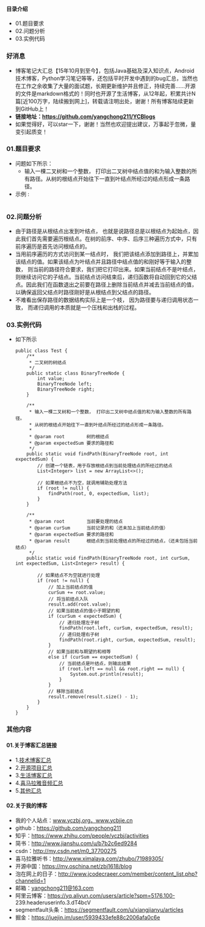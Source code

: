 #### 目录介绍
- 01.题目要求
- 02.问题分析
- 03.实例代码



### 好消息
- 博客笔记大汇总【15年10月到至今】，包括Java基础及深入知识点，Android技术博客，Python学习笔记等等，还包括平时开发中遇到的bug汇总，当然也在工作之余收集了大量的面试题，长期更新维护并且修正，持续完善……开源的文件是markdown格式的！同时也开源了生活博客，从12年起，积累共计N篇[近100万字，陆续搬到网上]，转载请注明出处，谢谢！所有博客陆续更新到GitHub上！
- **链接地址：https://github.com/yangchong211/YCBlogs**
- 如果觉得好，可以star一下，谢谢！当然也欢迎提出建议，万事起于忽微，量变引起质变！






### 01.题目要求
- 问题如下所示：
    - 输入一棵二叉树和一个整数， 打印出二叉树中结点值的和为输入整数的所有路径。从树的根结点开始往下一直到叶结点所经过的结点形成一条路径。
- 示例 :
    ```

    ```




### 02.问题分析
- 由于路径是从根结点出发到叶结点， 也就是说路径总是以根结点为起始点，因此我们首先需要遍历根结点。在树的前序、中序、后序三种遍历方式中，只有前序遍历是首先访问根结点的。
- 当用前序遍历的方式访问到某一结点时， 我们把该结点添加到路径上，并累加该结点的值。如果该结点为叶结点并且路径中结点值的和刚好等于输入的整数， 则当前的路径符合要求，我们把它打印出来。如果当前结点不是叶结点，则继续访问它的子结点。当前结点访问结束后，递归函数将自动回到它的父结点。因此我们在函数退出之前要在路径上删除当前结点并减去当前结点的值，以确保返回父结点时路径刚好是从根结点到父结点的路径。
- 不难看出保存路径的数据结构实际上是一个枝， 因为路径要与递归调用状态一致， 而递归调用的本质就是一个压栈和出栈的过程。


### 03.实例代码
- 如下所示
    ```
    public class Test {
        /**
         * 二叉树的树结点
         */
        public static class BinaryTreeNode {
            int value;
            BinaryTreeNode left;
            BinaryTreeNode right;
        }
    
        /**
         * 输入一棵二叉树和一个整数， 打印出二叉树中结点值的和为输入整数的所有路径。
         * 从树的根结点开始往下一直到叶结点所经过的结点形成一条路径。
         *
         * @param root        树的根结点
         * @param expectedSum 要求的路径和
         */
        public static void findPath(BinaryTreeNode root, int expectedSum) {
            // 创建一个链表，用于存放根结点到当前处理结点的所经过的结点
            List<Integer> list = new ArrayList<>();
    
            // 如果根结点不为空，就调用辅助处理方法
            if (root != null) {
                findPath(root, 0, expectedSum, list);
            }
        }
    
        /**
         * @param root        当前要处理的结点
         * @param curSum      当前记录的和（还未加上当前结点的值）
         * @param expectedSum 要求的路径和
         * @param result      根结点到当前处理结点的所经过的结点，（还未包括当前结点）
         */
        public static void findPath(BinaryTreeNode root, int curSum, int expectedSum, List<Integer> result) {
    
            // 如果结点不为空就进行处理
            if (root != null) {
                // 加上当前结点的值
                curSum += root.value;
                // 将当前结点入队
                result.add(root.value);
                // 如果当前结点的值小于期望的和
                if (curSum < expectedSum) {
                    // 递归处理左子树
                    findPath(root.left, curSum, expectedSum, result);
                    // 递归处理右子树
                    findPath(root.right, curSum, expectedSum, result);
                }
                // 如果当前和与期望的和相等
                else if (curSum == expectedSum) {
                    // 当前结点是叶结点，则输出结果
                    if (root.left == null && root.right == null) {
                        System.out.println(result);
                    }
                }
                // 移除当前结点
                result.remove(result.size() - 1);
            }
        }
    }
    ```






### 其他内容
#### 01.关于博客汇总链接
- 1.[技术博客汇总](https://www.jianshu.com/p/614cb839182c)
- 2.[开源项目汇总](https://blog.csdn.net/m0_37700275/article/details/80863574)
- 3.[生活博客汇总](https://blog.csdn.net/m0_37700275/article/details/79832978)
- 4.[喜马拉雅音频汇总](https://www.jianshu.com/p/f665de16d1eb)
- 5.[其他汇总](https://www.jianshu.com/p/53017c3fc75d)



#### 02.关于我的博客
- 我的个人站点：www.yczbj.org，www.ycbjie.cn
- github：https://github.com/yangchong211
- 知乎：https://www.zhihu.com/people/yczbj/activities
- 简书：http://www.jianshu.com/u/b7b2c6ed9284
- csdn：http://my.csdn.net/m0_37700275
- 喜马拉雅听书：http://www.ximalaya.com/zhubo/71989305/
- 开源中国：https://my.oschina.net/zbj1618/blog
- 泡在网上的日子：http://www.jcodecraeer.com/member/content_list.php?channelid=1
- 邮箱：yangchong211@163.com
- 阿里云博客：https://yq.aliyun.com/users/article?spm=5176.100- 239.headeruserinfo.3.dT4bcV
- segmentfault头条：https://segmentfault.com/u/xiangjianyu/articles
- 掘金：https://juejin.im/user/5939433efe88c2006afa0c6e










